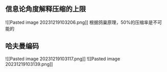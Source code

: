 ## 信息论角度解释压缩的上限
![[Pasted image 20231219103206.png]]
根据鸽巢原理，50%的压缩率是不可能的

## 哈夫曼编码
![[Pasted image 20231219103117.png]]
![[Pasted image 20231219103139.png]]